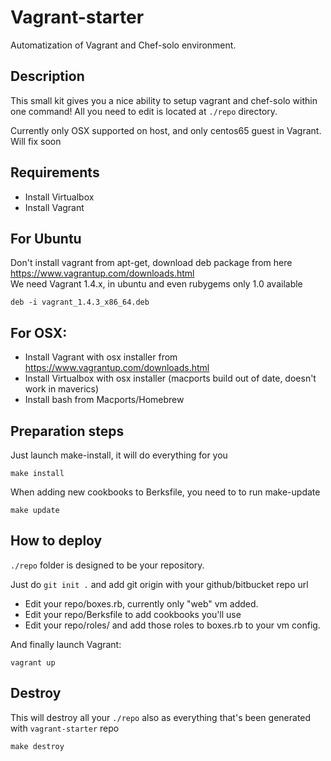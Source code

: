 Vagrant-starter
==================

Automatization of Vagrant and Chef-solo environment.

Description
-----------

This small kit gives you a nice ability to setup vagrant and chef-solo within one command!
All you need to edit is located at `./repo` directory.

Currently only OSX supported on host, and only centos65 guest in Vagrant. Will fix soon

Requirements
------------

* Install Virtualbox
* Install Vagrant

For Ubuntu
----------

Don't install vagrant from apt-get, download deb package from here https://www.vagrantup.com/downloads.html <br />
We need Vagrant 1.4.x, in ubuntu and even rubygems only 1.0 available

```
deb -i vagrant_1.4.3_x86_64.deb
```

For OSX:
--------

* Install Vagrant with osx installer from https://www.vagrantup.com/downloads.html
* Install Virtualbox with osx installer (macports build out of date, doesn't work in maverics)
* Install bash from Macports/Homebrew



Preparation steps
-----------------

Just launch make-install, it will do everything for you
```
make install
```

When adding new cookbooks to Berksfile, you need to to run make-update
```
make update
```

How to deploy
--------------

`./repo` folder is designed to be your repository.

Just do `git init .` and add git origin with your github/bitbucket repo url

* Edit your repo/boxes.rb, currently only "web" vm added.
* Edit your repo/Berksfile to add cookbooks you'll use
* Edit your repo/roles/ and add those roles to boxes.rb to your vm config.

And finally launch Vagrant:
```
vagrant up
```

Destroy
-------

This will destroy all your `./repo` also as everything that's been generated with `vagrant-starter` repo
```
make destroy
```



